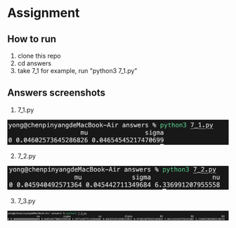 # Assignment 

## How to run

1. clone this repo
2. cd answers
3. take 7_1 for example, run "python3 7_1.py"

## Answers screenshots

1. 7_1.py

![alt text](image.png)

2. 7_2.py

![alt text](image-1.png)

3. 7_3.py

![alt text](image-3.png)
